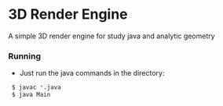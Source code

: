 # 3D Render Engine
A simple 3D render engine for study java and analytic geometry


### Running
* Just run the java commands in the directory:
```bash
 $ javac *.java
 $ java Main
```

